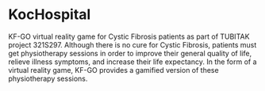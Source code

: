 # KocHospital

KF-GO virtual reality game for Cystic Fibrosis patients as part of TUBITAK project 321S297. Although there is no cure for Cystic Fibrosis, patients must get physiotherapy sessions in order to improve their general quality of life, relieve illness symptoms, and increase their life expectancy. In the form of a virtual reality game, KF-GO provides a gamified version of these physiotherapy sessions.
